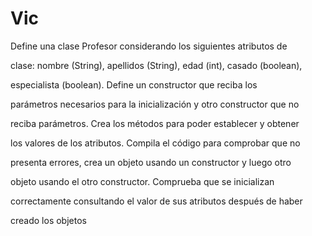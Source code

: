 # Vic
Define una clase Profesor considerando los siguientes atributos de 

clase: nombre (String), apellidos (String), edad (int), casado (boolean), 

especialista (boolean). Define un constructor que reciba los 

parámetros necesarios para la inicialización y otro constructor que no 

reciba parámetros. Crea los métodos para poder establecer y obtener 

los valores de los atributos. Compila el código para comprobar que no 

presenta errores, crea un objeto usando un constructor y luego otro 

objeto usando el otro constructor. Comprueba que se inicializan 

correctamente consultando el valor de sus atributos después de haber 

creado los objetos



